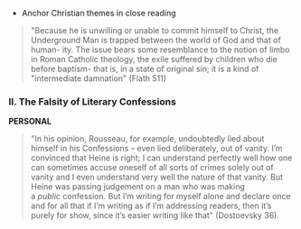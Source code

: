 - Anchor Christian themes in close reading

> "Because he is unwilling or unable to commit himself to Christ, the
Underground Man is trapped between the world of God and that of human-
ity. The issue bears some resemblance to the notion of limbo in Roman
Catholic theology, the exile suffered by children who die before baptism-
that is, in a state of original sin; it is a kind of "intermediate damnation" (Flath 511)

### II. The Falsity of Literary Confessions












**PERSONAL**
>"In his opinion, Rousseau, for example, undoubtedly lied about himself in his Confessions – even lied deliberately, out of vanity. I’m convinced that Heine is right; I can understand perfectly well how one can sometimes accuse oneself of all sorts of crimes solely out of vanity and I even understand very well the nature of that vanity. But Heine was passing judgement on a man who was making a _public_ confession. But I’m writing for myself alone and declare once and for all that if I’m writing as if I’m addressing readers, then it’s purely for show, since it’s easier writing like that" (Dostoevsky 36).
